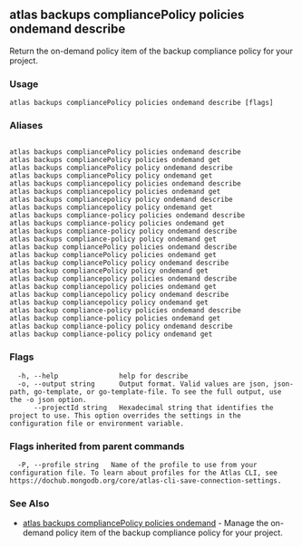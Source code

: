 ## atlas backups compliancePolicy policies ondemand describe

Return the on-demand policy item of the backup compliance policy for your project.


### Usage
```
atlas backups compliancePolicy policies ondemand describe [flags]
```

### Aliases
```

atlas backups compliancePolicy policies ondemand describe
atlas backups compliancePolicy policies ondemand get
atlas backups compliancePolicy policy ondemand describe
atlas backups compliancePolicy policy ondemand get
atlas backups compliancepolicy policies ondemand describe
atlas backups compliancepolicy policies ondemand get
atlas backups compliancepolicy policy ondemand describe
atlas backups compliancepolicy policy ondemand get
atlas backups compliance-policy policies ondemand describe
atlas backups compliance-policy policies ondemand get
atlas backups compliance-policy policy ondemand describe
atlas backups compliance-policy policy ondemand get
atlas backup compliancePolicy policies ondemand describe
atlas backup compliancePolicy policies ondemand get
atlas backup compliancePolicy policy ondemand describe
atlas backup compliancePolicy policy ondemand get
atlas backup compliancepolicy policies ondemand describe
atlas backup compliancepolicy policies ondemand get
atlas backup compliancepolicy policy ondemand describe
atlas backup compliancepolicy policy ondemand get
atlas backup compliance-policy policies ondemand describe
atlas backup compliance-policy policies ondemand get
atlas backup compliance-policy policy ondemand describe
atlas backup compliance-policy policy ondemand get
```



### Flags

```
  -h, --help               help for describe
  -o, --output string      Output format. Valid values are json, json-path, go-template, or go-template-file. To see the full output, use the -o json option.
      --projectId string   Hexadecimal string that identifies the project to use. This option overrides the settings in the configuration file or environment variable.

```


### Flags inherited from parent commands

```
  -P, --profile string   Name of the profile to use from your configuration file. To learn about profiles for the Atlas CLI, see https://dochub.mongodb.org/core/atlas-cli-save-connection-settings.

```

### See Also


* [atlas backups compliancePolicy policies ondemand](atlas_backups_compliancePolicy_policies_ondemand.md)	- Manage the on-demand policy item of the backup compliance policy for your project.



